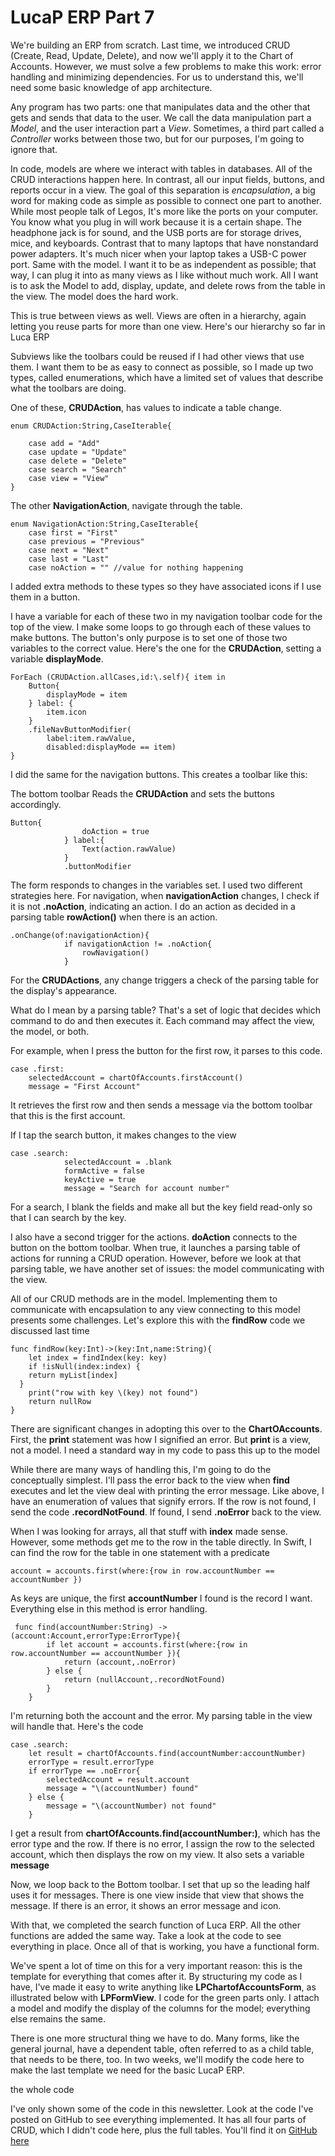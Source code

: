 # LucaP ERP Part 7

We're building an ERP from scratch. Last time, we introduced CRUD (Create, Read, Update, Delete), and now we'll apply it to the Chart of Accounts. However, we must solve a few problems to make this work: error handling and minimizing dependencies. For us to understand this, we'll need some basic knowledge of app architecture.

Any program has two parts: one that manipulates data and the other that gets and sends that data to the user. We call the data manipulation part a *Model*, and the user interaction part a *View*. Sometimes, a third part called a *Controller* works between those two, but for our purposes, I'm going to ignore that. 

In code, models are where we interact with tables in databases. All of the CRUD interactions happen here. In contrast, all our input fields, buttons, and reports occur in a view. The goal of this separation is *encapsulation*, a big word for making code as simple as possible to connect one part to another. While most people talk of Legos, It's more like the ports on your computer. You know what you plug in will work because it is a certain shape. The headphone jack is for sound, and the USB ports are for storage drives, mice, and keyboards. Contrast that to many laptops that have nonstandard power adapters. It's much nicer when your laptop takes a USB-C power port. Same with the model. I want it to be as independent as possible; that way, I can plug it into as many views as I like without much work. All I want is to ask the Model to add, display, update, and delete rows from the table in the view. The model does the hard work. 

This is true between views as well. Views are often in a hierarchy, again letting you reuse parts for more than one view. Here's our hierarchy so far in Luca ERP

Subviews like the toolbars could be reused if I had other views that use them. I want them to be as easy to connect as possible, so I made up two types, called enumerations, which have a limited set of values that describe what the toolbars are doing. 

One of these, **CRUDAction**, has values to indicate a table change.

```
enum CRUDAction:String,CaseIterable{

    case add = "Add"
    case update = "Update"
    case delete = "Delete"
    case search = "Search"
    case view = "View"
}    
```

The other **NavigationAction**, navigate through the table. 

```
enum NavigationAction:String,CaseIterable{
    case first = "First"
    case previous = "Previous"
    case next = "Next"
    case last = "Last"
    case noAction = "" //value for nothing happening
```


I added extra methods to these types so they have associated icons if I use them in a button. 

I have a variable for each of these two in my navigation toolbar code for the top of the view. I make some loops to go through each of these values to make buttons. The button's only purpose is to set one of those two variables to the correct value. Here's the one for the **CRUDAction**, setting a variable **displayMode**. 

```
ForEach (CRUDAction.allCases,id:\.self){ item in
    Button{
        displayMode = item
    } label: {
        item.icon
    }
    .fileNavButtonModifier(
        label:item.rawValue,
        disabled:displayMode == item)
}
```

 
I did the same for the navigation buttons. This creates a toolbar like this: 



The bottom toolbar Reads the **CRUDAction** and sets the buttons accordingly. 

```
Button{
                doAction = true
            } label:{
                Text(action.rawValue)
            }
            .buttonModifier
```

The form responds to changes in the variables set. I used two different strategies here. 
For navigation, when **navigationAction** changes, I check if it is not **.noAction**, indicating an action. I do an action as decided in a parsing table **rowAction()** when there is an action.  

```
.onChange(of:navigationAction){
            if navigationAction != .noAction{
                rowNavigation()
            }
```

For the **CRUDActions**, any change triggers a check of the parsing table for the display's appearance.

What do I mean by a parsing table? That's a set of logic that decides which command to do and then executes it. Each command may affect the view, the model, or both. 

For example, when I press the button for the first row, it parses to this code. 

```
case .first:
    selectedAccount = chartOfAccounts.firstAccount()
    message = "First Account"
```

It retrieves the first row and then sends a message via the bottom toolbar that this is the first account. 

If I tap the search button, it makes changes to the view 

```
case .search:
            selectedAccount = .blank
            formActive = false
            keyActive = true
            message = "Search for account number"
```

For a search, I blank the fields and make all but the key field read-only so that I can search by the key. 

I also have a second trigger for the actions. **doAction** connects to the button on the bottom toolbar. When true, it launches a parsing table of actions for running a CRUD operation. However, before we look at that parsing table, we have another set of issues: the model communicating with the view. 

All of our CRUD methods are in the model. Implementing them to communicate with encapsulation to any view connecting to this model presents some challenges. Let's explore this with the **findRow** code we discussed last time

```
func findRow(key:Int)->(key:Int,name:String){
	let index = findIndex(key: key)
	if !isNull(index:index) {
    return myList[index]
  }
	print("row with key \(key) not found")
	return nullRow
}
```

There are significant changes in adopting this over to the **ChartOAccounts**. First, the **print** statement was how I signified an error. But **print** is a view, not a model. I need a standard way in my code to pass this up to the model 

While there are many ways of handling this, I'm going to do the conceptually simplest. I'll pass the error back to the view when **find** executes and let the view deal with printing the error message. Like above, I have an enumeration of values that signify errors. If the row is not found, I send the code **.recordNotFound**. If found, I send **.noError** back to the view.   

When I was looking for arrays, all that stuff with **index** made sense. However, some methods get me to the row in the table directly. In Swift, I can find the row for the table in one statement with a predicate 

```
account = accounts.first(where:{row in row.accountNumber == accountNumber })
``` 

As keys are unique, the first **accountNumber** I found is the record I want. Everything else in this method is error handling. 

```
 func find(accountNumber:String) -> (account:Account,errorType:ErrorType){
        if let account = accounts.first(where:{row in row.accountNumber == accountNumber }){
            return (account,.noError)
        } else {
            return (nullAccount,.recordNotFound)
        }
    }
```

I'm returning both the account and the error. My parsing table in the view will handle that. Here's the code 

```
case .search:
    let result = chartOfAccounts.find(accountNumber:accountNumber)
    errorType = result.errorType
    if errorType == .noError{
        selectedAccount = result.account
        message = "\(accountNumber) found"
    } else {
        message = "\(accountNumber) not found"   
    }
```

I get a result from **chartOfAccounts.find(accountNumber:)**, which has the error type and the row. If there is no error, I assign the row to the selected account, which then displays the row on my view. It also sets a variable **message** 

Now, we loop back to the Bottom toolbar. I set that up so the leading half uses it for messages. There is one view inside that view that shows the message. If there is an error, it shows an error message and icon. 

With that, we completed the search function of Luca ERP. All the other functions are added the same way. Take a look at the code to see everything in place. Once all of that is working, you have a functional form. 

We've spent a lot of time on this for a very important reason: this is the template for everything that comes after it. By structuring my code as I have, I've made it easy to write anything like **LPChartofAccountsForm**, as illustrated below with **LPFormView**. I code for the green parts only. I attach a model and modify the display of the columns for the model; everything else remains the same. 

There is one more structural thing we have to do. Many forms, like the general journal, have a dependent table, often referred to as a child table, that needs to be there, too. In two weeks, we'll modify the code here to make the last template we need for the basic LucaP ERP.

the whole code

I've only shown some of the code in this newsletter. Look at the code I've posted on GitHub to see everything implemented. It has all four parts of CRUD, which I didn't code here, plus the full tables. You'll find it on [GitHub here]()  

